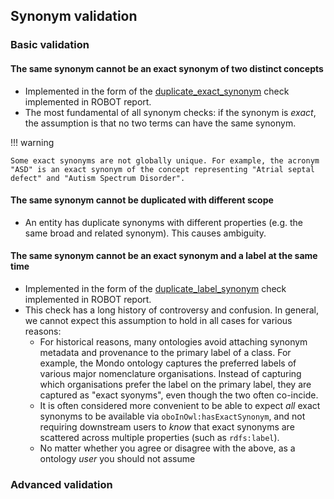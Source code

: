 ## Synonym validation

### Basic validation

#### The same synonym cannot be an exact synonym of two distinct concepts

- Implemented in the form of the [duplicate_exact_synonym](https://robot.obolibrary.org/report_queries/duplicate_exact_synonym) check implemented in ROBOT report.
- The most fundamental of all synonym checks: if the synonym is _exact_, the assumption is that no two terms can have the same synonym.

!!! warning

    Some exact synonyms are not globally unique. For example, the acronym "ASD" is an exact synonym of the concept representing "Atrial septal defect" and "Autism Spectrum Disorder".

#### The same synonym cannot be duplicated with different scope 

- An entity has duplicate synonyms with different properties (e.g. the same broad and related synonym). This causes ambiguity.

#### The same synonym cannot be an exact synonym and a label at the same time

- Implemented in the form of the [duplicate_label_synonym](https://robot.obolibrary.org/report_queries/duplicate_label_synonym) check implemented in ROBOT report.
- This check has a long history of controversy and confusion. In general, we cannot expect this assumption to hold in all cases for various reasons:
    - For historical reasons, many ontologies avoid attaching synonym metadata and provenance to the primary label of a class. For example, the Mondo ontology captures the preferred labels of various major nomenclature organisations. Instead of capturing which organisations prefer the label on the primary label, they are captured as "exact syonyms", even though the two often co-incide.
    - It is often considered more convenient to be able to expect _all_ exact synonyms to be available via `oboInOwl:hasExactSynonym`, and not requiring downstream users to _know_ that exact synonyms are scattered across multiple properties (such as `rdfs:label`).
    - No matter whether you agree or disagree with the above, as a ontology _user_ you should not assume 

### Advanced validation


